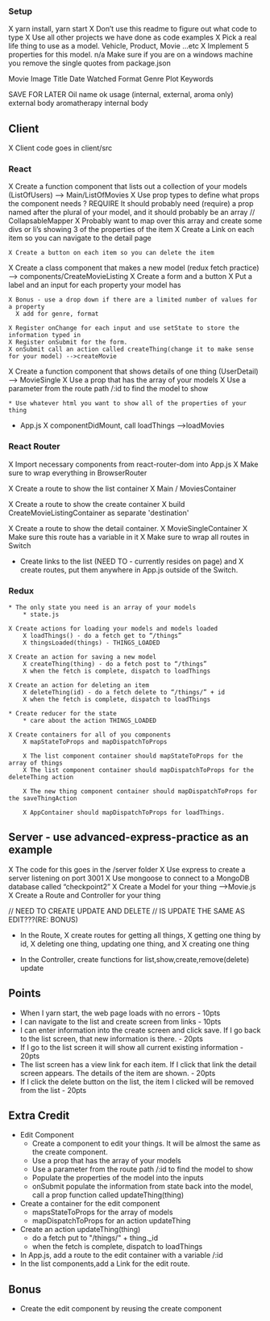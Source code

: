 ### Setup
X yarn install, yarn start
X Don’t use this readme to figure out what code to type
X Use all other projects we have done as code examples
X Pick a real life thing to use as a model. Vehicle, Product, Movie …etc
X Implement 5 properties for this model.
n/a Make sure if you are on a windows machine you remove the single quotes from package.json

Movie
  Image
  Title
  Date Watched
  Format
  Genre
  Plot
  Keywords

SAVE FOR LATER
Oil
  name
  ok usage (internal, external, aroma only)
  external body
  aromatherapy
  internal body

## Client
X Client code goes in client/src

### React
X Create a function component that lists out a collection of your models (ListOfUsers)
  --> Main/ListOfMovies
    X Use prop types to define what props the component needs
  ? REQUIRE It should probably need (require) a prop named after the plural of your model, and it should probably be an array
    // CollapsableMapper
    X Probably want to map over this array and create some divs or li’s showing 3 of the properties of the item
    X Create a Link on each item so you can navigate to the detail page

    X Create a button on each item so you can delete the item

X Create a class component that makes a new model (redux fetch practice)
      --> components/CreateMovieListing
    X Create a form and a button
    X Put a label and an input for each property your model has

    X Bonus - use a drop down if there are a limited number of values for a property
      X add for genre, format

    X Register onChange for each input and use setState to store the information typed in
    X Register onSubmit for the form.
    X onSubmit call an action called createThing(change it to make sense for your model) -->createMovie

X Create a function component that shows details of one thing (UserDetail)
  --> MovieSingle
    X Use a prop that has the array of your models
    X Use a parameter from the route path /:id to find the model to show

    * Use whatever html you want to show all of the properties of your thing

* App.js
    X componentDidMount, call loadThings  -->loadMovies

### React Router
X Import necessary components from react-router-dom into App.js
X Make sure to wrap everything in BrowserRouter

X Create a route to show the list container
  X Main / MoviesContainer

X Create a route to show the create container
  X build CreateMovieListingContainer as separate 'destination'

X Create a route to show the detail container.
  X MovieSingleContainer
  X Make sure this route has a variable in it
X Make sure to wrap all routes in Switch

* Create links to the list (NEED TO - currently resides on page) and
X create routes, put them anywhere in App.js outside of the Switch.

### Redux

    * The only state you need is an array of your models
        * state.js

    X Create actions for loading your models and models loaded
        X loadThings() - do a fetch get to “/things”
        X thingsLoaded(things) - THINGS_LOADED

    X Create an action for saving a new model
        X createThing(thing) - do a fetch post to “/things”
        X when the fetch is complete, dispatch to loadThings

    X Create an action for deleting an item
        X deleteThing(id) - do a fetch delete to “/things/” + id
        X when the fetch is complete, dispatch to loadThings

    * Create reducer for the state
        * care about the action THINGS_LOADED

    X Create containers for all of you components
        X mapStateToProps and mapDispatchToProps

        X The list component container should mapStateToProps for the array of things
        X The list component container should mapDispatchToProps for the deleteThing action

        X The new thing component container should mapDispatchToProps for the saveThingAction

        X AppContainer should mapDispatchToProps for loadThings.

## Server - use advanced-express-practice as an example
X The code for this goes in the /server folder
X Use express to create a server listening on port 3001
X Use mongoose to connect to a MongoDB database called “checkpoint2”
X Create a Model for your thing -->Movie.js
X Create a Route and Controller for your thing

// NEED TO CREATE UPDATE AND DELETE
// IS UPDATE THE SAME AS EDIT???(RE: BONUS)

* In the Route,
X create routes for getting all things,
X getting one thing by id,
X deleting one thing,
updating one thing, and
X creating one thing

* In the Controller, create functions for list,show,create,remove(delete)
update

## Points
* When I yarn start, the web page loads with no errors - 10pts
* I can navigate to the list and create screen from links - 10pts
* I can enter information into the create screen and click save. If I go back to the list screen, that new information is there. - 20pts
* If I go to the list screen it will show all current existing information - 20pts
* The list screen has a view link for each item. If I click that link the detail screen appears. The details of the item are shown. - 20pts
* If I click the delete button on the list, the item I clicked will be removed from the list - 20pts


## Extra Credit
* Edit Component
  * Create a component to edit your things. It will be almost the same as the create component.
  * Use a prop that has the array of your models
  * Use a parameter from the route path /:id to find the model to show
  * Populate the properties of the model into the inputs
  * onSubmit populate the information from state back into the model, call a prop function called updateThing(thing)
* Create a container for the edit component
  * mapsStateToProps for the array of models
  * mapDispatchToProps for an action updateThing
* Create an action updateThing(thing)
  * do a fetch put to "/things/" + thing._id
  * when the fetch is complete, dispatch to loadThings
* In App.js, add a route to the edit container with a variable /:id
* In the list components,add a Link for the edit route.

## Bonus
* Create the edit component by reusing the create component
